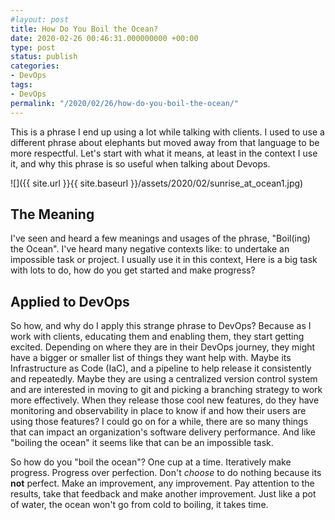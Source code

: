```yaml
---
#layout: post
title: How Do You Boil the Ocean?
date: 2020-02-26 00:46:31.000000000 +00:00
type: post
status: publish
categories:
- DevOps
tags:
- DevOps
permalink: "/2020/02/26/how-do-you-boil-the-ocean/"
---
```

This is a phrase I end up using a lot while talking with clients. I used to use a different phrase about elephants but moved away from that language to be more respectful. Let's start with what it means, at least in the context I use it, and why this phrase is so useful when talking about Devops.

![]({{ site.url }}{{ site.baseurl }}/assets/2020/02/sunrise_at_ocean1.jpg)

## The Meaning

I've seen and heard a few meanings and usages of the phrase, "Boil(ing) the Ocean". I've heard many negative contexts like: to undertake an impossible task or project. I usually use it in this context, Here is a big task with lots to do, how do you get started and make progress?

## Applied to DevOps

So how, and why do I apply this strange phrase to DevOps? Because as I work with clients, educating them and enabling them, they start getting excited. Depending on where they are in their DevOps journey, they might have a bigger or smaller list of things they want help with. Maybe its Infrastructure as Code (IaC), and a pipeline to help release it consistently and repeatedly. Maybe they are using a centralized version control system and are interested in moving to git and picking a branching strategy to work more effectively. When they release those cool new features, do they have monitoring and observability in place to know if and how their users are using those features? I could go on for a while, there are so many things that can impact an organization's software delivery performance. And like "boiling the ocean" it seems like that can be an impossible task.

So how do you "boil the ocean"? One cup at a time. Iteratively make progress. Progress over perfection. Don't _choose_ to do nothing because its **not** perfect. Make an improvement, any improvement. Pay attention to the results, take that feedback and make another improvement. Just like a pot of water, the ocean won't go from cold to boiling, it takes time.